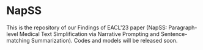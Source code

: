 # NapSS

This is the repository of our Findings of EACL'23 paper (NapSS: Paragraph-level Medical Text Simplification via Narrative Prompting and Sentence-matching Summarization). Codes and models will be released soon.
